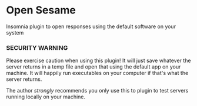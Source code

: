 # Open Sesame
Insomnia plugin to open responses using the default software on your system

### SECURITY WARNING
Please exercise caution when using this plugin! 
It will just save whatever the server returns in a temp file and open that using the default app on your machine.
It will happily run executables on your computer if that's what the server returns.

The author *strongly* recommends you only use this to plugin to test servers running locally on your machine.